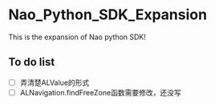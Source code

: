 # Nao_Python_SDK_Expansion
This is the expansion of Nao python SDK!
## To do list
- [ ] 弄清楚ALValue的形式
- [ ] ALNavigation.findFreeZone函数需要修改，还没写